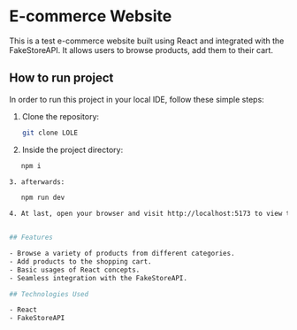 # E-commerce Website

This is a test e-commerce website built using React and integrated with the FakeStoreAPI. It allows users to browse products, add them to their cart.

## How to run project

In order to run this project in your local IDE, follow these simple steps:

1. Clone the repository:

   ```bash
   git clone LOLE

2. Inside the project directory:

```bash
   npm i

3. afterwards:

   npm run dev

4. At last, open your browser and visit http://localhost:5173 to view the application.


## Features

- Browse a variety of products from different categories.
- Add products to the shopping cart.
- Basic usages of React concepts.
- Seamless integration with the FakeStoreAPI.

## Technologies Used

- React
- FakeStoreAPI

